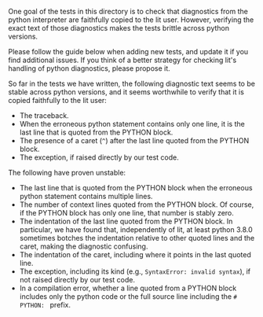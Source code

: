 One goal of the tests in this directory is to check that diagnostics from the
python interpreter are faithfully copied to the lit user.  However, verifying
the exact text of those diagnostics makes the tests brittle across python
versions.

Please follow the guide below when adding new tests, and update it if you find
additional issues.  If you think of a better strategy for checking lit's
handling of python diagnostics, please propose it.

So far in the tests we have written, the following diagnostic text seems to be
stable across python versions, and it seems worthwhile to verify that it is
copied faithfully to the lit user:

  - The traceback.
  - When the erroneous python statement contains only one line, it is the last
    line that is quoted from the PYTHON block.
  - The presence of a caret (`^`) after the last line quoted from the PYTHON
    block.
  - The exception, if raised directly by our test code.

The following have proven unstable:

  - The last line that is quoted from the PYTHON block when the erroneous
    python statement contains multiple lines.
  - The number of context lines quoted from the PYTHON block.  Of course, if
    the PYTHON block has only one line, that number is stably zero.
  - The indentation of the last line quoted from the PYTHON block.  In
    particular, we have found that, independently of lit, at least python 3.8.0
    sometimes botches the indentation relative to other quoted lines and the
    caret, making the diagnostic confusing.
  - The indentation of the caret, including where it points in the last quoted
    line.
  - The exception, including its kind (e.g., `SyntaxError: invalid syntax`), if
    not raised directly by our test code.
  - In a compilation error, whether a line quoted from a PYTHON block includes
    only the python code or the full source line including the `# PYTHON: `
    prefix.
